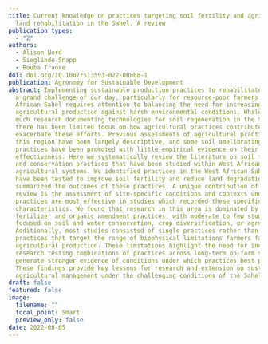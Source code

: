 ```yaml
---
title: Current knowledge on practices targeting soil fertility and agricultural
  land rehabilitation in the Sahel. A review
publication_types:
  - "2"
authors:
  - Alison Nord
  - Sieglinde Snapp
  - Bouba Traore
doi: doi.org/10.1007/s13593-022-00808-1
publication: Agronomy for Sustainable Development
abstract: Implementing sustainable production practices to rehabilitate soils is
  a grand challenge of our day, particularly for resource-poor farmers. The West
  African Sahel requires attention to balancing the need for increasing
  agricultural production against harsh environmental conditions. While there is
  much research documenting technologies for soil regeneration in the Sahel,
  there has been limited focus on how agricultural practices contribute or
  exacerbate these efforts. Previous assessments of agricultural practices in
  this region have been largely descriptive, and some soil ameliorating
  practices have been promoted with little empirical evidence on their
  effectiveness. Here we systematically review the literature on soil fertility
  and conservation practices that have been studied within West African Sahelian
  agricultural systems. We identified practices in the West African Sahel that
  have been tested to improve soil fertility and reduce land degradation, and
  summarized the outcomes of these practices. A unique contribution of this
  review is the assessment of site-specific conditions and contexts under which
  practices are most effective in studies which recorded these specific
  characteristics. We found that research in this area is dominated by chemical
  fertilizer and organic amendment practices, with moderate to few studies
  focused on soil and water conservation, crop diversification, or agroforestry.
  Additionally, most studies consisted of single practices rather than combining
  practices that target the range of biophysical limitations farmers face in
  agricultural production. These limitations highlight the need for increased
  research testing combinations of practices across long-term on-farm studies to
  generate stronger evidence of conditions under which practices best perform.
  These findings provide key lessons for research and extension on sustainable
  agricultural management under the challenging conditions of the Sahel.
draft: false
featured: false
image:
  filename: ""
  focal_point: Smart
  preview_only: false
date: 2022-08-05
---
```

